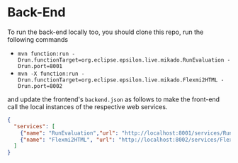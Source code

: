 # Back-End


To run the back-end locally too, you should clone this repo, run the following commands 

- `mvn function:run -Drun.functionTarget=org.eclipse.epsilon.live.mikado.RunEvaluation -Drun.port=8001`
- `mvn -X function:run -Drun.functionTarget=org.eclipse.epsilon.live.mikado.Flexmi2HTML -Drun.port=8002`

and update the frontend's `backend.json` as follows to make the front-end call the local instances of the respective web services.

```json
{
  "services": [
    {"name": "RunEvaluation","url": "http://localhost:8001/services/RunEvaluation", "port": "8001"},
    {"name": "Flexmi2HTML", "url": "http://localhost:8002/services/Flexmi2HTML","port": "8002"}
  ]
}
```